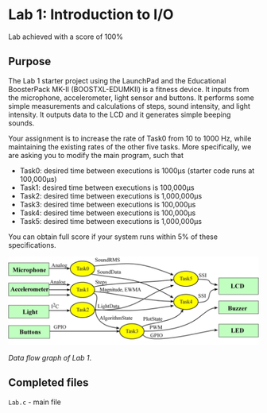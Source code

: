 # Lab 1: Introduction to I/O

Lab achieved with a score of 100%

## Purpose

The Lab 1 starter project using the LaunchPad and the Educational BoosterPack MK-II (BOOSTXL-EDUMKII) is a fitness device. It inputs from the microphone, accelerometer, light sensor and buttons. It performs some simple measurements and calculations of steps, sound intensity, and light intensity. It outputs data to the LCD and it generates simple beeping sounds. 

Your assignment is to increase the rate of Task0 from 10 to 1000 Hz, while maintaining the existing rates of the other five tasks. More specifically, we are asking you to modify the main program, such that

- Task0: desired time between executions is 1000µs (starter code runs at 100,000µs)
- Task1: desired time between executions is 100,000µs
- Task2: desired time between executions is 1,000,000µs
- Task3: desired time between executions is 100,000µs
- Task4: desired time between executions is 100,000µs
- Task5: desired time between executions is 1,000,000µs

You can obtain full score if your system runs within 5% of these specifications.

![diagram](Lab_dataFlow.jpg)

*Data flow graph of Lab 1*.

## Completed files

`Lab.c` - main file
